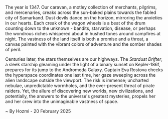 
The year is 1347.  Our caravan, a motley collection of merchants, pilgrims, and mercenaries, creaks across the sun-baked plains towards the fabled city of Samarkand.  Dust devils dance on the horizon, mirroring the anxieties in our hearts.  Each creak of the wagon wheels is a beat of the drum counting down to the unknown - bandits, starvation, disease, or perhaps the wondrous riches whispered about in hushed tones around campfires at night. The vastness of the land itself is both a promise and a threat, a canvas painted with the vibrant colors of adventure and the somber shades of peril.

Centuries later, the stars themselves are our highways.  The *Stardust Drifter*, a sleek starship gleaming under the light of a binary sunset on Kepler-186f, prepares for its jump to the Andromeda Galaxy.  Captain Eva Rostova checks the hyperspace coordinates one last time, her gaze sweeping across the alien landscape outside the viewport.  The risk is immense;  uncharted nebulae, unpredictable wormholes, and the ever-present threat of pirate raiders. Yet, the allure of discovering new worlds, new civilizations, and potentially, the answers to the universe's greatest mysteries, propels her and her crew into the unimaginable vastness of space.

~ By Hozmi - 20 February 2025
